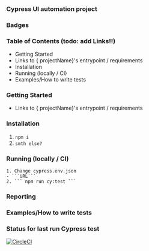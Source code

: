 
### Cypress UI  automation project

### Badges
    

### Table of Contents (todo: add  Links!!)

- Getting Started
 - Links to { projectName}'s entrypoint / requirements
- Installation
- Running (locally / CI)
- Examples/How to write tests

### Getting Started

- Links to { projectName}'s entrypoint / requirements


### Installation
 1. ``` npm i ```
 2. ``` smth else? ```

###  Running (locally / CI)
    1. Change cypress.env.json 
    - ```URL```
    2. ``` npm run cy:test ```

### Reporting
 
 

### Examples/How to write tests

### Status for last run Cypress test

[![CircleCI](https://circleci.com/gh/Leitirion/Project1.svg?style=svg)](https://circleci.com/gh/Leitirion/Project1)